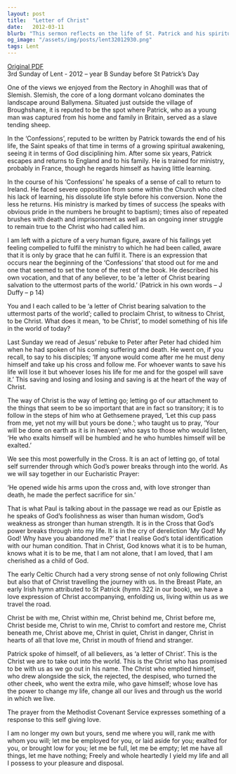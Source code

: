 ```yaml
---
layout: post
title:  "Letter of Christ"
date:   2012-03-11
blurb: "This sermon reflects on the life of St. Patrick and his spiritual awakening during his time as a slave. It emphasizes the concept of self-surrender and humility, drawing parallels to the teachings of Christ. The sermon concludes with a powerful prayer from the Methodist Covenant Service, expressing a commitment to selfless service and surrender to God's will."
og_image: "/assets/img/posts/lent32012930.png"
tags: Lent
---
```

[Original PDF](/assets/pdf/lent32012930.pdf)    
3rd Sunday of Lent - 2012 – year B
Sunday before St Patrick’s Day

One of the views we enjoyed from the Rectory in Ahoghill was that of Slemish. Slemish, the core of a long dormant volcano dominates the landscape around Ballymena. Situated just outside the village of Broughshane, it is reputed to be the spot where Patrick, who as a young man was captured from his home and family in Britain, served as a slave tending sheep.

In the ‘Confessions’, reputed to be written by Patrick towards the end of his life, the Saint speaks of that time in terms of a growing spiritual awakening, seeing it in terms of God disciplining him. After some six years, Patrick escapes and returns to England and to his family. He is trained for ministry, probably in France, though he regards himself as having little learning.

In the course of his ‘Confessions’ he speaks of a sense of call to return to Ireland. He faced severe opposition from some within the Church who cited his lack of learning, his dissolute life style before his conversion. None the less he returns. His ministry is marked by times of success (he speaks with obvious pride in the numbers he brought to baptism); times also of repeated brushes with death and imprisonment as well as an ongoing inner struggle to remain true to the Christ who had called him.

I am left with a picture of a very human figure, aware of his failings yet feeling compelled to fulfil the ministry to which he had been called, aware that it is only by grace that he can fulfil it. There is an expression that occurs near the beginning of the ‘Confessions’ that stood out for me and one that seemed to set the tone of the rest of the book. He described his own vocation, and that of any believer, to be ‘a letter of Christ bearing salvation to the uttermost parts of the world.’ (Patrick in his own words – J Duffy – p 14)

You and I each called to be ‘a letter of Christ bearing salvation to the uttermost parts of the world’; called to proclaim Christ, to witness to Christ, to be Christ. What does it mean, ‘to be Christ’, to model something of his life in the world of today?

Last Sunday we read of Jesus’ rebuke to Peter after Peter had chided him when he had spoken of his coming suffering and death. He went on, if you recall, to say to his disciples; ‘If anyone would come after me he must deny himself and take up his cross and follow me. For whoever wants to save his life will lose it but whoever loses his life for me and for the gospel will save it.’ This saving and losing and losing and saving is at the heart of the way of Christ.

The way of Christ is the way of letting go; letting go of our attachment to the things that seem to be so important that are in fact so transitory; it is to follow in the steps of him who at Gethsemene prayed, ‘Let this cup pass from me, yet not my will but yours be done.’; who taught us to pray, ‘Your will be done on earth as it is in heaven’; who says to those who would listen, ‘He who exalts himself will be humbled and he who humbles himself will be exalted.’

We see this most powerfully in the Cross. It is an act of letting go, of total self surrender through which God’s power breaks through into the world. As we will say together in our Eucharistic Prayer:

‘He opened wide his arms upon the cross
and, with love stronger than death,
he made the perfect sacrifice for sin.’

That is what Paul is talking about in the passage we read as our Epistle as he speaks of God’s foolishness as wiser than human wisdom, God’s weakness as stronger than human strength. It is in the Cross that God’s power breaks through into my life. It is in the cry of dereliction ‘My God! My God! Why have you abandoned me?’ that I realise God’s total identification with our human condition. That in Christ, God knows what it is to be human, knows what it is to be me, that I am not alone, that I am loved, that I am cherished as a child of God.

The early Celtic Church had a very strong sense of not only following Christ but also that of Christ travelling the journey with us. In the Breast Plate, an early Irish hymn attributed to St Patrick (hymn 322 in our book), we have a love expression of Christ accompanying, enfolding us, living within us as we travel the road.

Christ be with me, Christ within me,
Christ behind me, Christ before me,
Christ beside me, Christ to win me,
Christ to comfort and restore me,
Christ beneath me, Christ above me,
Christ in quiet, Christ in danger,
Christ in hearts of all that love me,
Christ in mouth of friend and stranger.

Patrick spoke of himself, of all believers, as ‘a letter of Christ’. This is the Christ we are to take out into the world. This is the Christ who has promised to be with us as we go out in his name. The Christ who emptied himself, who drew alongside the sick, the rejected, the despised, who turned the other cheek, who went the extra mile, who gave himself; whose love has the power to change my life, change all our lives and through us the world in which we live.

The prayer from the Methodist Covenant Service expresses something of a response to this self giving love.

I am no longer my own but yours,
send me where you will,
rank me with whom you will;
let me be employed for you,
or laid aside for you;
exalted for you,
or brought low for you;
let me be full, let me be empty;
let me have all things,
let me have nothing;
Freely and whole heartedly
I yield my life and all I possess
to your pleasure and disposal.
